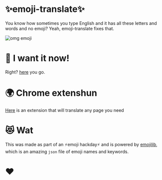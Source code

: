 # ✨emoji-translate✨

You know how sometimes you type English and it has all these letters and words and no emoji? Yeah, emoji-translate fixes that.

![omg emoji](https://cloud.githubusercontent.com/assets/1369170/8634865/32885202-27bf-11e5-8163-29e959c3720b.gif)

# 👏 I want it now!
Right? [here](http://meowni.ca/emoji-translate) you go.

# 🌍 Chrome extenshun
[Here](https://chrome.google.com/webstore/detail/emoji-translate/kkkfndlpdajmbgofkidemhkjoinhmojl) is an extension that will translate any page you need

# 😻 Wat
This was made as part of an ⚡️emoji hackday⚡️ and  is powered by [emojilib](https://github.com/muan/emojilib), which is an amazing `json` file of emoji names and keywords.

# ❤️
